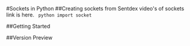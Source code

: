 #Sockets in Python
##Creating sockets from Sentdex video's of sockets link is here.
``` python import socket```

##Getting Started

##Version Preview

